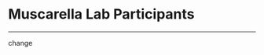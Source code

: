 # Muscarella Lab Participants
---
change
<Template>

## Name 

*Position Title*

+ email:
+ about me:

<replace your number with your info given the template>

1. 

2. 
## Mario Muscarella 
Assistant Professor

+ email: [memuscarella@alaska.edu](mailto:memuscarella@alaska.edu?subject=Interested%20in%20your%20research)
+ website: MuscarellaLab.GitHub.io

+ about me: 

## Maura Grahek
Undergraduate Lab Assistant

email: mcgrahek@alaska.edu




## Michelle Ramirez

*Undergraduate Student*

+ email: mrramirez2@alaska.edu
+ about me: 
